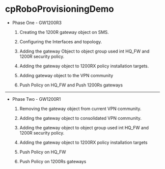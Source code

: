 # cpRoboProvisioningDemo


* Phase One - GW1200R3

  1. Creating the 1200R gateway object on SMS.

  2. Configuring the Interfaces and topology.

  3. Adding the gateway Object to object group used int HQ_FW and 1200R security policy.

  4. Adding the gateway object to 1200RX policy installation targets.

  5. Adding gateway object to the VPN community 

  6. Push Policy on HQ_FW and Push 1200Rs gateways


--------------------------------------------------------------------------------------------------------------------------

* Phase Two - GW1200R1

  1. Removing the gateway object from current VPN community.

  2. Adding the gateway object to consolidated VPN community.

  3. Adding the gateway object to object group used int HQ_FW and 1200R security policy.

  4. Adding the gateway object to 1200RX policy installation targets

  5. Push Policy on HQ_FW 

  6. Push Policy on 1200Rs gateways

